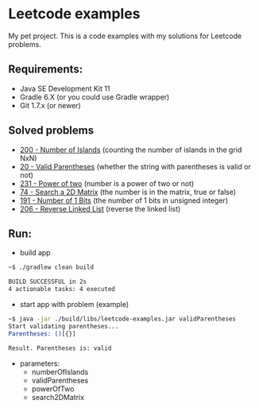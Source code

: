 Leetcode examples
=======

My pet project.
This is a code examples with my solutions for Leetcode problems.

## Requirements:
  * Java SE Development Kit 11
  * Gradle 6.X (or you could use Gradle wrapper)
  * Git 1.7.x (or newer)


## Solved problems
 * [200 - Number of Islands](https://leetcode.com/problems/number-of-islands/) (counting the number of islands in the grid NxN)
 * [20 - Valid Parentheses](https://leetcode.com/problems/valid-parentheses/) (whether the string with parentheses is valid or not)
 * [231 - Power of two](https://leetcode.com/problems/power-of-two/) (number is a power of two or not)
 * [74 - Search a 2D Matrix](https://leetcode.com/problems/search-a-2d-matrix) (the number is in the matrix, true or false)
 * [191 - Number of 1 Bits](https://leetcode.com/problems/number-of-1-bits) (the number of 1 bits in unsigned integer)
 * [206 - Reverse Linked List](https://leetcode.com/problems/reverse-linked-list) (reverse the linked list)


## Run:
 * build app
```bash
~$ ./gradlew clean build

BUILD SUCCESSFUL in 2s
4 actionable tasks: 4 executed
```

 * start app with problem (example)
```bash
~$ java -jar ./build/libs/leetcode-examples.jar validParentheses
Start validating parentheses...
Parentheses: ()[{}]

Result. Parentheses is: valid
```

* parameters: 
  * numberOfIslands
  * validParentheses
  * powerOfTwo
  * search2DMatrix
